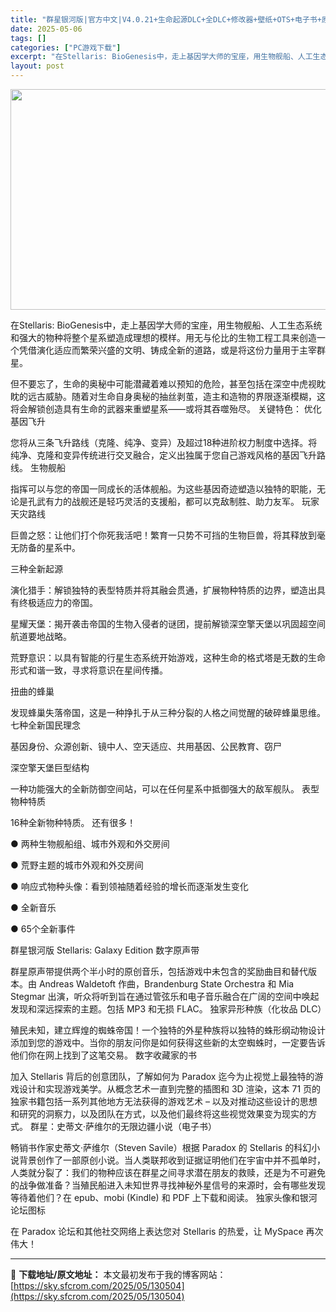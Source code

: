 ```yaml
---
title: "群星银河版|官方中文|V4.0.21+生命起源DLC+全DLC+修改器+壁纸+OTS+电子书+原版小说|解压即撸|"
date: 2025-05-06
tags: []
categories: ["PC游戏下载"]
excerpt: "在Stellaris: BioGenesis中，走上基因学大师的宝座，用生物舰船、人工生态系统和强大的物种将整个星系塑造成理想的模样。用无与伦比的生物工程工具来创造一个凭借演化适应而繁荣兴盛的文明、铸成全新的道路，或是将这份力量用于主宰群星。 但不要忘了，生命的奥秘中可能潜藏着难以预知的危险，甚至包&hellip;"
layout: post
---
```


<img class="aligncenter size-full wp-image-130505" src="https://sky.sfcrom.com/wp-content/uploads/2025/05/2025050600325276.webp" alt="" width="616" height="353" />

在Stellaris: BioGenesis中，走上基因学大师的宝座，用生物舰船、人工生态系统和强大的物种将整个星系塑造成理想的模样。用无与伦比的生物工程工具来创造一个凭借演化适应而繁荣兴盛的文明、铸成全新的道路，或是将这份力量用于主宰群星。

但不要忘了，生命的奥秘中可能潜藏着难以预知的危险，甚至包括在深空中虎视眈眈的远古威胁。随着对生命自身奥秘的抽丝剥茧，造主和造物的界限逐渐模糊，这将会解锁创造具有生命的武器来重塑星系——或将其吞噬殆尽。
关键特色：
优化基因飞升

您将从三条飞升路线（克隆、纯净、变异）及超过18种进阶权力制度中选择。将纯净、克隆和变异传统进行交叉融合，定义出独属于您自己游戏风格的基因飞升路线。
生物舰船

指挥可以与您的帝国一同成长的活体舰船。为这些基因奇迹塑造以独特的职能，无论是孔武有力的战舰还是轻巧灵活的支援船，都可以克敌制胜、助力友军。
玩家天灾路线

巨兽之怒：让他们打个你死我活吧！繁育一只势不可挡的生物巨兽，将其释放到毫无防备的星系中。

三种全新起源

演化猎手：解锁独特的表型特质并将其融会贯通，扩展物种特质的边界，塑造出具有终极适应力的帝国。

星耀天堡：揭开袭击帝国的生物入侵者的谜团，提前解锁深空擎天堡以巩固超空间航道要地战略。

荒野意识：以具有智能的行星生态系统开始游戏，这种生命的格式塔是无数的生命形式和谐一致，寻求将意识在星间传播。

扭曲的蜂巢

发现蜂巢失落帝国，这是一种挣扎于从三种分裂的人格之间觉醒的破碎蜂巢思维。
七种全新国民理念

基因身份、众源创新、镜中人、空天适应、共用基因、公民教育、窃尸

深空擎天堡巨型结构

一种功能强大的全新防御空间站，可以在任何星系中抵御强大的敌军舰队。
表型物种特质

16种全新物种特质。
还有很多！

● 两种生物舰船组、城市外观和外交房间

● 荒野主题的城市外观和外交房间

● 响应式物种头像：看到领袖随着经验的增长而逐渐发生变化

● 全新音乐

● 65个全新事件

群星银河版 Stellaris: Galaxy Edition
数字原声带

群星原声带提供两个半小时的原创音乐，包括游戏中未包含的奖励曲目和替代版本。由 Andreas Waldetoft 作曲，Brandenburg State Orchestra 和 Mia Stegmar 出演，听众将听到旨在通过管弦乐和电子音乐融合在广阔的空间中唤起发现和深远探索的主题。包括 MP3 和无损 FLAC。
独家异形种族（化妆品 DLC）

殖民未知，建立辉煌的蜘蛛帝国！一个独特的外星种族将以独特的蛛形纲动物设计添加到您的游戏中。当你的朋友问你是如何获得这些新的太空蜘蛛时，一定要告诉他们你在网上找到了这笔交易。
数字收藏家的书

加入 Stellaris 背后的创意团队，了解如何为 Paradox 迄今为止视觉上最独特的游戏设计和实现游戏美学。从概念艺术一直到完整的插图和 3D 渲染，这本 71 页的独家书籍包括一系列其他地方无法获得的游戏艺术 – 以及对推动这些设计的思想和研究的洞察力，以及团队在方式，以及他们最终将这些视觉效果变为现实的方式。
群星：史蒂文·萨维尔的无限边疆小说（电子书）

畅销书作家史蒂文·萨维尔（Steven Savile）根据 Paradox 的 Stellaris 的科幻小说背景创作了一部原创小说。当人类联邦收到证据证明他们在宇宙中并不孤单时，人类就分裂了：我们的物种应该在群星之间寻求潜在朋友的救赎，还是为不可避免的战争做准备？当殖民船进入未知世界寻找神秘外星信号的来源时，会有哪些发现等待着他们？在 epub、mobi (Kindle) 和 PDF 上下载和阅读。
独家头像和银河论坛图标

在 Paradox 论坛和其他社交网络上表达您对 Stellaris 的热爱，让 MySpace 再次伟大！

---
📖 **下载地址/原文地址：** 本文最初发布于我的博客网站：[https://sky.sfcrom.com/2025/05/130504](https://sky.sfcrom.com/2025/05/130504)
